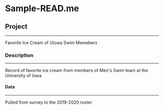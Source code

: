 # Sample-READ.me

## **Project**
---
Favorite Ice Cream of UIowa Swim Memebers

### **Description**
---
Record of favorite ice cream from members of Men's Swim team at the University of Iowa

#### **Data**
---
Pulled from survey to the 2019-2020 roster
